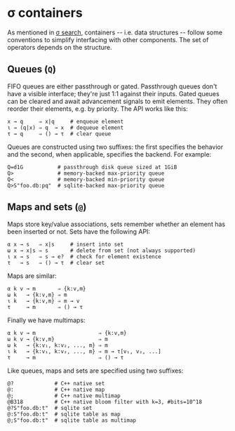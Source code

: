 # σ containers
As mentioned in [σ search](sigma-search.md), containers -- i.e. data structures -- follow some conventions to simplify interfacing with other components. The set of operators depends on the structure.


## Queues (`Q`)
FIFO queues are either passthrough or gated. Passthrough queues don't have a visible interface; they're just 1:1 against their inputs. Gated queues can be cleared and await advancement signals to emit elements. They often reorder their elements, e.g. by priority. The API works like this:

```
x → q     ⇒ x|q     # enqueue element
ι → (q|x) ⇒ q  → x  # dequeue element
τ → q     ⇒ () → τ  # clear queue
```

Queues are constructed using two suffixes: the first specifies the behavior and the second, when applicable, specifies the backend. For example:

```
Q=d1G           # passthrough disk queue sized at 1GiB
Q>              # memory-backed max-priority queue
Q<              # memory-backed min-priority queue
Q>S"foo.db:pq"  # sqlite-backed max-priority queue
```


## Maps and sets (`@`)
Maps store key/value associations, sets remember whether an element has been inserted or not. Sets have the following API:

```
α x → s   ⇒ x|s     # insert into set
ω x → x|s ⇒ s       # delete from set (not always supported)
ι x → s   ⇒ s → e?  # check for element existence
τ   → s   ⇒ () → τ  # clear set
```

Maps are similar:

```
α k v → m       ⇒ {k:v,m}
ω k   → {k:v,m} ⇒ m
ι k   → {k:v,m} ⇒ m → v
τ     → m       ⇒ () → τ
```

Finally we have multimaps:

```
α k v → m                    ⇒ {k:v,m}
ω k v → {k:v,m}              ⇒ m
ω k   → {k:v₁, k:v₂, ..., m} ⇒ m
ι k   → {k:v₁, k:v₂, ..., m} ⇒ m → τ[v₁, v₂, ...]
τ     → m                    ⇒ () → τ
```

Like queues, maps and sets are specified using two suffixes:

```
@?             # C++ native set
@:             # C++ native map
@;             # C++ native multimap
@B318          # C++ native bloom filter with k=3, #bits=10^18
@?S"foo.db:t"  # sqlite set
@:S"foo.db:t"  # sqlite table as map
@;S"foo.db:t"  # sqlite table as multimap
```
